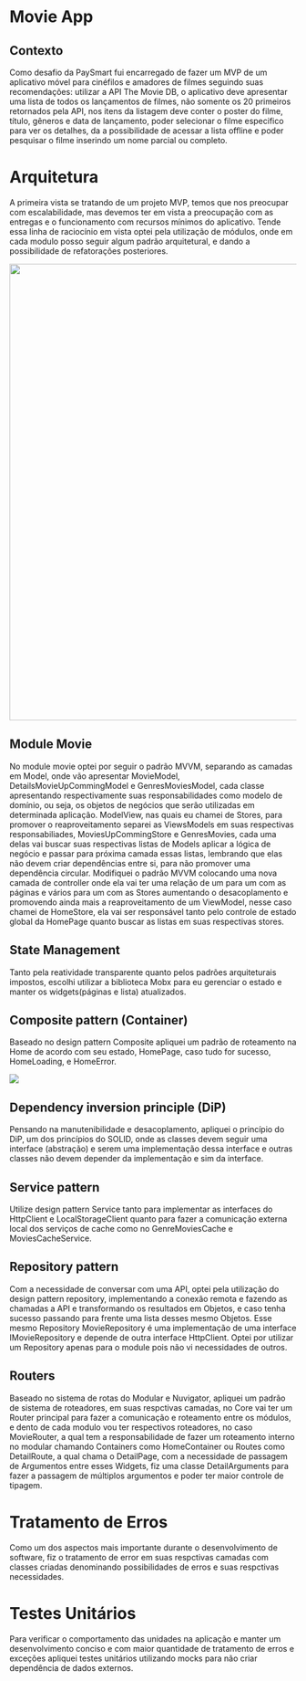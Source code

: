# Movie App

## Contexto

Como desafio da PaySmart fui encarregado de fazer um MVP de um aplicativo móvel para cinéfilos e amadores de filmes seguindo suas recomendações: utilizar a API The Movie DB, o aplicativo deve apresentar uma lista de todos os lançamentos de filmes, não somente os 20 primeiros retornados pela API, nos itens da listagem deve conter o poster do filme, título, gêneros e data de lançamento, poder selecionar o filme especifico para ver os detalhes, da a possibilidade de acessar a lista offline e poder pesquisar o filme inserindo um nome parcial ou completo.

# Arquitetura 

A primeira vista se tratando de um projeto MVP, temos que nos preocupar com escalabilidade, mas devemos ter em vista a preocupação com as entregas e o funcionamento com recursos mínimos do aplicativo. Tende essa linha de raciocínio em vista optei pela utilização de módulos, onde em cada modulo posso seguir algum padrão arquitetural, e dando a possibilidade de refatorações posteriores.

<img src="https://user-images.githubusercontent.com/91624613/157719133-92f599ea-6333-4947-8722-00ac39febbdb.jpg" width="800" height="800">

## Module Movie 

No module movie optei por seguir o padrão MVVM, separando as camadas em Model, onde vão apresentar MovieModel, DetailsMovieUpCommingModel e GenresMoviesModel, cada classe apresentando respectivamente suas responsabilidades como modelo de domínio, ou seja, os objetos de negócios que serão utilizadas em determinada aplicação. ModelView, nas quais eu chamei de Stores, para promover o reaproveitamento separei as ViewsModels em suas respectivas responsabiliades, MoviesUpCommingStore e GenresMovies, cada uma delas vai buscar suas respectivas listas de Models aplicar a lógica de negócio e passar para próxima camada essas listas, lembrando que elas não devem criar dependências entre si, para não promover uma dependência circular. Modifiquei o padrão MVVM colocando uma nova camada de controller onde ela vai ter uma relação de um para um com as páginas e vários para um com as Stores aumentando o desacoplamento e promovendo ainda mais a reaproveitamento de um ViewModel, nesse caso chamei de HomeStore, ela vai ser responsável tanto pelo controle de estado global da HomePage quanto buscar as listas em suas respectivas stores.

## State Management 
 
Tanto pela reatividade transparente quanto pelos padrões arquiteturais impostos, escolhi utilizar a biblioteca Mobx para eu gerenciar o estado e manter os widgets(páginas e lista) atualizados.

## Composite pattern (Container)

Baseado no design pattern Composite apliquei um padrão de roteamento na Home de acordo com seu estado, HomePage, caso tudo for sucesso, HomeLoading, e HomeError.

![](https://miro.medium.com/max/1200/1*87h2uhCJ5qztBNwfck2b6g.jpeg)

## Dependency inversion principle (DiP)

Pensando na manutenibilidade e desacoplamento, apliquei o princípio do DiP, um dos princípios do SOLID, onde as classes devem seguir uma interface (abstração) e serem uma implementação dessa interface e outras classes não devem depender da implementação e sim da interface.

## Service pattern

Utilize design pattern Service tanto para implementar as interfaces do HttpClient e LocalStorageClient quanto para fazer a comunicação externa local dos serviços de cache como no GenreMoviesCache e MoviesCacheService.  

## Repository pattern

Com a necessidade de conversar com uma API, optei pela utilização do design pattern repository, implementando a conexão remota e fazendo as chamadas a API e transformando os resultados em Objetos, e caso tenha sucesso passando para frente uma lista desses mesmo Objetos. Esse mesmo Repository MovieRepository é uma implementação de uma interface IMovieRepository e depende de outra interface HttpClient. Optei por utilizar um Repository apenas para o module pois não vi necessidades de outros.

## Routers 

Baseado no sistema de rotas do Modular e Nuvigator, apliquei um padrão de sistema de roteadores, em suas respctivas camadas, no Core vai ter um Router principal para fazer a comunicação e roteamento entre os módulos, e dento de cada modulo vou ter respectivos roteadores, no caso MovieRouter, a qual tem a responsabilidade de fazer um roteamento interno no modular chamando Containers como HomeContainer ou Routes como DetailRoute, a qual chama o DetailPage, com a necessidade de passagem de Argumentos entre esses Widgets, fiz uma classe DetailArguments para fazer a passagem de múltiplos argumentos e poder ter maior controle de tipagem.

# Tratamento de Erros 

Como um dos aspectos mais importante durante o desenvolvimento de software, fiz o tratamento de error em suas respctivas camadas com classes criadas denominando possibilidades de erros e suas respctivas necessidades.

# Testes Unitários 

Para verificar o comportamento das unidades na aplicação e manter um desenvolvimento conciso e com maior quantidade de tratamento de erros e exceções apliquei testes unitários utilizando mocks para não criar dependência de dados externos.
